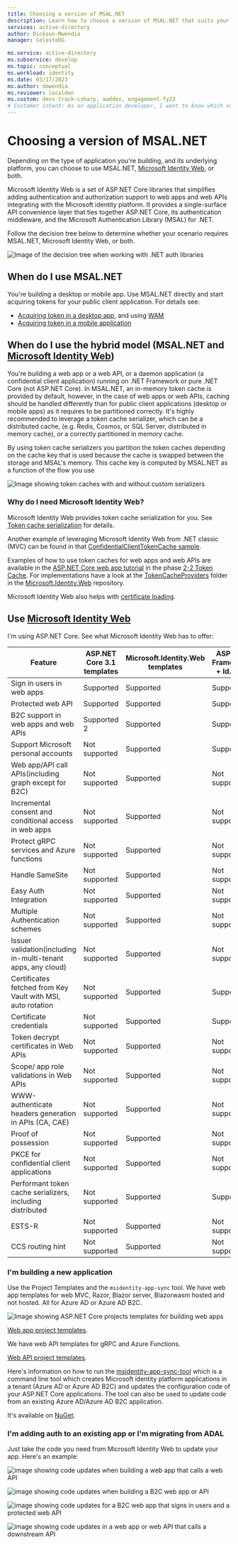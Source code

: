 ```yaml
---
title: Choosing a version of MSAL.NET
description: Learn how to choose a version of MSAL.NET that suits your development scenario, based on the type of application and the underlying platform. 
services: active-directory
author: Dickson-Mwendia
manager: CelesteDG

ms.service: active-directory
ms.subservice: develop
ms.topic: conceptual
ms.workload: identity
ms.date: 03/17/2023
ms.author: dmwendia
ms.reviewer: localden
ms.custom: devx-track-csharp, aaddev, engagement-fy23
# Customer intent: As an application developer, I want to know which version of MSAL.NET I'll use for my scenario based on the type of app I'm building and the platform I'm using. 
---
```


# Choosing a version of MSAL.NET

Depending on the type of application you're building, and its underlying platform, you can choose to use MSAL.NET, [Microsoft Identity Web](https://github.com/AzureAD/microsoft-identity-web), or both.

Microsoft Identity Web is a set of ASP.NET Core libraries that simplifies adding authentication and authorization support to web apps and web APIs integrating with the Microsoft identity platform. It provides a single-surface API convenience layer that ties together ASP.NET Core, its authentication middleware, and the Microsoft Authentication Library (MSAL) for .NET.

Follow the decision tree below to determine whether your scenario requires MSAL.NET, Microsoft Identity Web, or both.

![Image of the decision tree when working with .NET auth libraries](../media/idweb-msal.png)

## When do I use MSAL.NET

You're building a desktop or mobile app. Use MSAL.NET directly and start acquiring tokens for your public client application. For details see:

- [Acquiring token in a desktop app](/azure/active-directory/develop/scenario-desktop-acquire-token?tabs=dotnet), and using [WAM](../acquiring-tokens/desktop-mobile/wam.md)
- [Acquiring token in a mobile application](/azure/active-directory/develop/scenario-mobile-acquire-token)

## When do I use the hybrid model (MSAL.NET and [Microsoft Identity Web](https://github.com/AzureAD/microsoft-identity-web/))

You're building a web app or a web API, or a daemon application (a confidential client application) running on .NET Framework or pure .NET Core (not ASP.NET Core). In MSAL.NET, an in-memory token cache is provided by default, however, in the case of web apps or web APIs, caching should be handled differently than for public client applications (desktop or mobile apps) as it requires to be partitioned correctly. It's highly recommended to leverage a token cache serializer, which can be a distributed cache, (e.g. Redis, Cosmos, or SQL Server, distributed in memory cache), or a correctly partitioned in memory cache.

By using token cache serializers you partition the token caches depending on the cache key that is used because the cache is swapped between the storage and MSAL's memory. This cache key is computed by MSAL.NET as a function of the flow you use

![Image showing token caches with and without custom serializers](../media/msal-serializers.png)

### Why do I need Microsoft Identity Web?

Microsoft Identity Web provides token cache serialization for you.  See [Token cache serialization](https://github.com/AzureAD/microsoft-identity-web/wiki/asp-net#token-cache-serialization-for-msalnet) for details.

Another example of leveraging Microsoft Identity Web from .NET classic (MVC) can be found in that [ConfidentialClientTokenCache sample](https://github.com/Azure-Samples/active-directory-dotnet-v1-to-v2/tree/master/ConfidentialClientTokenCache).

Examples of how to use token caches for web apps and web APIs are available in the [ASP.NET Core web app tutorial](/samples/azure-samples/active-directory-aspnetcore-webapp-openidconnect-v2/enable-webapp-signin/) in the phase [2-2 Token Cache](https://github.com/Azure-Samples/active-directory-aspnetcore-webapp-openidconnect-v2/tree/master/2-WebApp-graph-user/2-2-TokenCache). For implementations have a look at the [TokenCacheProviders](https://github.com/AzureAD/microsoft-identity-web/tree/master/src/Microsoft.Identity.Web/TokenCacheProviders) folder in the [Microsoft.Identity.Web](https://github.com/AzureAD/microsoft-identity-web) repository.

Microsoft Identity Web also helps with [certificate loading](https://github.com/AzureAD/microsoft-identity-web/wiki/asp-net#help-loading-certificates). 

## Use [Microsoft Identity Web](https://github.com/AzureAD/microsoft-identity-web/)

I'm using ASP.NET Core. See what Microsoft Identity Web has to offer:

| Feature | ASP.NET Core 3.1 templates| Microsoft.Identity.Web templates | ASP.NET Framework + Id.Web |
|----------|----------|----------|----------|
| Sign in users in web apps | Supported | Supported | Supported |
| Protected web API | Supported  | Supported | Supported  |
| B2C support in web apps and web APIs | Supported 2 | Supported | Supported  |
| Support Microsoft personal accounts | Not supported | Supported | Supported  |
| Web app/API call APIs(including graph except for B2C) | Not supported | Supported | Not supported  |
| Incremental consent and conditional access in web apps | Not supported | Supported | Not supported  |
| Protect gRPC services and Azure functions | Not supported | Supported | Not supported  |
| Handle SameSite| Not supported | Supported | Not supported  |
| Easy Auth Integration| Not supported | Supported | Not supported |
| Multiple Authentication schemes | Not supported | Supported | Not supported  |
| Issuer validation(including in-multi-tenant apps, any cloud)| Not supported | Supported | Not supported  |
| Certificates fetched from Key Vault with MSI, auto rotation| Not supported | Supported | Supported  |
| Certificate credentials| Not supported | Supported | Supported |
| Token decrypt certificates in Web APIs| Not supported | Supported | Not supported |
| Scope/ app role validations in Web APIs | Not supported | Supported | Not supported |
| WWW-authenticate headers generation in APIs (CA, CAE)| Not supported | Supported | Not supported  |
| Proof of possession| Not supported | Supported | Not supported  |
| PKCE for confidential client applications | Not supported | Supported | Not supported  |
| Performant token cache serializers, including distributed | Not supported | Supported | Supported  |
| ESTS-R| Not supported | Supported | Not supported |
| CCS routing hint| Not supported | Supported | Not supported |

<!---
Built the table above from this image

![image](../media/msal-templates-support.png)
-->

### I'm building a new application

Use the Project Templates and the `msidentity-app-sync` tool. We have web app templates for web MVC, Razor, Blazor server, Blazorwasm hosted and not hosted. All for Azure AD or Azure AD B2C.

![Image showing ASP.NET Core projects templates for building web apps](../media/aspnet-core-project-templates.png)

[Web app project templates](https://github.com/AzureAD/microsoft-identity-web/wiki/web-app-template).

We have web API templates for gRPC and Azure Functions.

[Web API project templates](https://github.com/AzureAD/microsoft-identity-web/wiki/web-api-template).

Here's information on how to run the [msidentity-app-sync-tool](https://github.com/AzureAD/microsoft-identity-web/blob/master/tools/app-provisioning-tool/README.md) which is a command line tool which creates Microsoft identity platform applications in a tenant (Azure AD or Azure AD B2C) and updates the configuration code of your ASP.NET Core applications. The tool can also be used to update code from an existing Azure AD/Azure AD B2C application.

It's available on [NuGet](https://www.nuget.org/packages/msidentity-app-sync/).

### I'm adding auth to an existing app or I'm migrating from ADAL

Just take the code you need from Microsoft Identity Web to update your app. Here's an example:

![image showing code updates when building a web app that calls a web API](../media/azure-ad-calling-api.png)

![image showing code updates when building a B2C web app or API](../media/configureservices-startup.png)

![image showing code updates for a B2C web app that signs in users and a protected web API](../media/azure-ad-b2c-appsettings.png)

![image showing code updates in a web app or web API that calls a downstream API](../media/azure-ad-b2c-controller.png)
